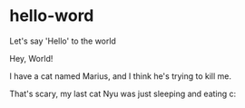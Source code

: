 # hello-word
Let's say 'Hello' to the world

Hey, World!

I have a cat named Marius, and I think he's trying to kill me. 

That's scary, my last cat Nyu was just sleeping and eating c: 